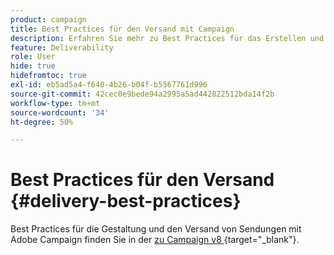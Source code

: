 ```yaml
---
product: campaign
title: Best Practices für den Versand mit Campaign
description: Erfahren Sie mehr zu Best Practices für das Erstellen und Durchführen eines Versands
feature: Deliverability
role: User
hide: true
hidefromtoc: true
exl-id: eb5ad5a4-f640-4b26-b04f-b5567761d996
source-git-commit: 42cec0e9bede94a2995a5ad442822512bda14f2b
workflow-type: tm+mt
source-wordcount: '34'
ht-degree: 50%

---
```


# Best Practices für den Versand {#delivery-best-practices}

Best Practices für die Gestaltung und den Versand von Sendungen mit Adobe Campaign finden Sie in der [ zu Campaign v8 ](https://experienceleague.adobe.com/de/docs/campaign/campaign-v8/send/delivery-best-practices){target="_blank"}.
